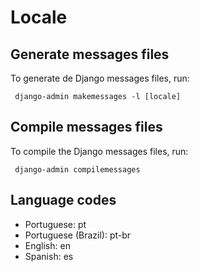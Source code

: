 # Locale
## Generate messages files
To generate de Django messages files, run:
```
 django-admin makemessages -l [locale]
```

## Compile messages files
To compile the Django messages files, run:
```
 django-admin compilemessages
```

## Language codes
* Portuguese: pt
* Portuguese (Brazil): pt-br
* English: en
* Spanish: es
```
